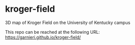 # kroger-field
3D map of Kroger Field on the University of Kentucky campus

This repo can be reached at the following URL: https://garnieri.github.io/kroger-field/

